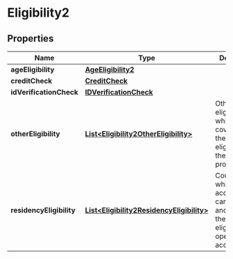 
# Eligibility2

## Properties
Name | Type | Description | Notes
------------ | ------------- | ------------- | -------------
**ageEligibility** | [**AgeEligibility2**](AgeEligibility2.md) |  |  [optional]
**creditCheck** | [**CreditCheck**](CreditCheck.md) |  |  [optional]
**idVerificationCheck** | [**IDVerificationCheck**](IDVerificationCheck.md) |  |  [optional]
**otherEligibility** | [**List&lt;Eligibility2OtherEligibility&gt;**](Eligibility2OtherEligibility.md) | Other eligibility which is not covered by the main eligibility of the PCA product |  [optional]
**residencyEligibility** | [**List&lt;Eligibility2ResidencyEligibility&gt;**](Eligibility2ResidencyEligibility.md) | Countries in which an accountholder can reside and, therefore, be eligible to open an account |  [optional]



